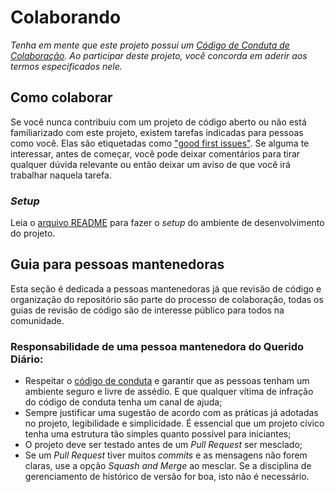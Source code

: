 # Colaborando

*Tenha em mente que este projeto possui um
[Código de Conduta de Colaboração](CODE_OF_CONDUCT.md). Ao participar deste
projeto, você concorda em aderir aos termos especificados nele.*

## Como colaborar

Se você nunca contribuiu com um projeto de código aberto ou não está
familiarizado com este projeto, existem tarefas indicadas para pessoas como
você. Elas são etiquetadas como
["good first issues"](https://github.com/okfn-brasil/querido-diario-frontend/issues?q=is%3Aissue+is%3Aopen+label%3A%22good+first+issue%22).
Se alguma te interessar, antes de começar, você pode deixar comentários para
tirar qualquer dúvida relevante ou então deixar um aviso de que você irá
trabalhar naquela tarefa.

### *Setup*

Leia o [arquivo README](README.md) para fazer o *setup* do ambiente de
desenvolvimento do projeto.

## Guia para pessoas mantenedoras

Esta seção é dedicada a pessoas mantenedoras já que revisão de código e
organização do repositório são parte do processo de colaboração, todas os guias
de revisão de código são de interesse público para todos na comunidade.

### Responsabilidade de uma pessoa mantenedora do Querido Diário:

- Respeitar o [código de conduta](CODE_OF_CONDUCT.md) e garantir que as pessoas
  tenham um ambiente seguro e livre de assédio. E que qualquer vítima de
  infração do código de conduta tenha um canal de ajuda;
- Sempre justificar uma sugestão de acordo com as práticas já adotadas no
  projeto, legibilidade e simplicidade. É essencial que um projeto cívico tenha
  uma estrutura tão simples quanto possível para iniciantes;
- O projeto deve ser testado antes de um *Pull Request* ser mesclado;
- Se um *Pull Request* tiver muitos *commits* e as mensagens não forem claras,
  use a opção *Squash and Merge* ao mesclar. Se a disciplina de gerenciamento
  de histórico de versão for boa, isto não é necessário.

